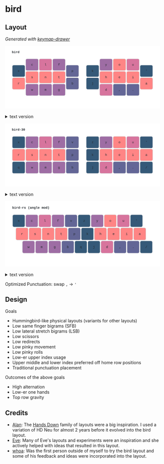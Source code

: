 # bird

## Layout

*Generated with [keymap-drawer](https://github.com/caksoylar/keymap-drawer)*

![](keymap-drawer/bird.svg)

<details>

<summary>text version</summary>

```
x c l f ~   ~ y o u '
r s n t p   k h e i a
~ w m g b   j d , . ~
```

</details>


![](keymap-drawer/bird-30.svg)

<details>

<summary>text version</summary>

```
x c l f v   z y o u '
r s n t p   k h e i a
q w m g b   j d , . /
```

</details>

![](keymap-drawer/bird-rs.svg)

<details>

<summary>text version</summary>

```
x c l f v z y o u '
r s n t p k h e i a
 w m g b q j d , . /
```

</details>

Optimized Punctuation: swap `,` -> `'`

## Design
Goals
- Hummingbird-like physical layouts (variants for other layouts)
- Low same finger bigrams (SFB)
- Low lateral stretch bigrams (LSB)
- Low scissors
- Low redirects
- Low pinky movement
- Low pinky rolls
- Low-er upper index usage
- Upper middle and lower index preferred off home row positions
- Traditional punctuation placement

Outcomes of the above goals
- High alternation
- Low-er one hands
- Top row gravity

## Credits
- [Alan](https://github.com/moutis): The [Hands Down](handsdownlayout.com) family of layouts were a big inspiration. I used a variation of HD Neu for almost 2 years before it evolved into the bird layout.
- [Eve](https://github.com/Apsu): Many of Eve's layouts and experiments were an inspiration and she actively helped with ideas that resulted in this layout.
- [whoa](https://github.com/bredfield): Was the first person outside of myself to try the bird layout and some of his feedback and ideas were incorporated into the layout.
